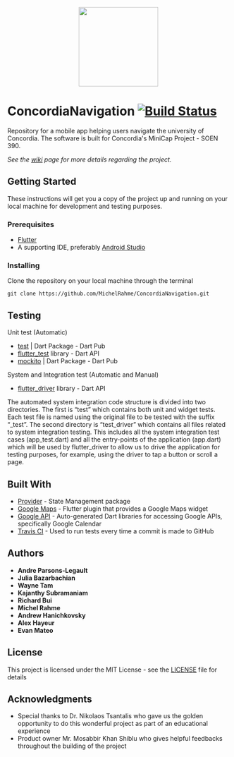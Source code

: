 <a href="https://github.com/MichelRahme/ConcordiaNavigation">
    <p align="center">
        <img width="180" height="180" src="https://i.ibb.co/YPjtY6T/Logo-2x.png" width="40%">
    </p>
</a>

# ConcordiaNavigation [![Build Status](https://travis-ci.org/MichelRahme/ConcordiaNavigation.svg?branch=master)](https://travis-ci.org/MichelRahme/ConcordiaNavigation)

Repository for a mobile app helping users navigate the university of Concordia. The software is built for Concordia's MiniCap Project - SOEN 390.   
   
*See the [wiki](https://github.com/MichelRahme/ConcordiaNavigation/wiki) page for more details regarding the project.*

## Getting Started

These instructions will get you a copy of the project up and running on your local machine for development and testing purposes.

### Prerequisites

* [Flutter](https://flutter.dev/docs/get-started/install/windows)
* A supporting IDE, preferably [Android Studio](https://developer.android.com/studio)

### Installing

Clone the repository on your local machine through the terminal

```
git clone https://github.com/MichelRahme/ConcordiaNavigation.git
```

## Testing

Unit test (Automatic)
* [test](https://pub.dev/packages/test) | Dart Package - Dart Pub
* [flutter_test](https://api.flutter.dev/flutter/flutter_test/flutter_test-library.html) library - Dart API
* [mockito](https://pub.dev/packages/mockito) | Dart Package - Dart Pub

System and Integration test	(Automatic and Manual)
* [flutter_driver](https://api.flutter.dev/flutter/flutter_driver/flutter_driver-library.html) library - Dart API  

The automated system integration code structure is divided into two directories. The first is “test” which contains both unit and widget tests. Each test file is named using the original file to be tested with the suffix “_test”. The second directory is “test_driver” which contains all files related to system integration testing. This includes all the system integration test cases (app_test.dart) and all the entry-points of the application (app.dart) which will be used by flutter_driver to allow us to drive the application for testing purposes, for example, using the driver to tap a button or scroll a page.

## Built With

* [Provider](https://pub.dev/packages/provider) - State Management package
* [Google Maps](https://pub.dev/packages/google_maps_flutter) - Flutter plugin that provides a Google Maps widget
* [Google API](https://pub.dev/packages/googleapis#-readme-tab-) - Auto-generated Dart libraries for accessing Google APIs, specifically Google Calendar
* [Travis CI](https://travis-ci.org/) - Used to run tests every time a commit is made to GitHub

## Authors

* **Andre Parsons-Legault**
* **Julia Bazarbachian**
* **Wayne Tam**
* **Kajanthy Subramaniam**
* **Richard Bui**
* **Michel Rahme**
* **Andrew Hanichkovsky**
* **Alex Hayeur**
* **Evan Mateo**

## License

This project is licensed under the MIT License - see the [LICENSE](https://github.com/MichelRahme/ConcordiaNavigation/blob/master/LICENSE) file for details

## Acknowledgments

* Special thanks to Dr. Nikolaos Tsantalis who gave us the golden opportunity to do this wonderful project as part of an educational experience
* Product owner Mr. Mosabbir Khan Shiblu who gives helpful feedbacks throughout the building of the project
